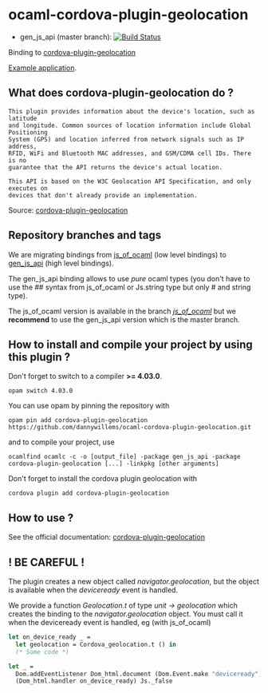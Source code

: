 # ocaml-cordova-plugin-geolocation

* gen_js_api (master branch): [![Build Status](https://travis-ci.org/dannywillems/ocaml-cordova-plugin-geolocation.svg?branch=master)](https://travis-ci.org/dannywillems/ocaml-cordova-plugin-geolocation)

Binding to
[cordova-plugin-geolocation](https://github.com/apache/cordova-plugin-geolocation)

[Example
application](https://github.com/dannywillems/ocaml-cordova-plugin-geolocation-example).

## What does cordova-plugin-geolocation do ?

```
This plugin provides information about the device's location, such as latitude
and longitude. Common sources of location information include Global Positioning
System (GPS) and location inferred from network signals such as IP address,
RFID, WiFi and Bluetooth MAC addresses, and GSM/CDMA cell IDs. There is no
guarantee that the API returns the device's actual location.

This API is based on the W3C Geolocation API Specification, and only executes on
devices that don't already provide an implementation.
```

Source: [cordova-plugin-geolocation](https://github.com/apache/cordova-plugin-geolocation)

## Repository branches and tags

We are migrating bindings from
[js_of_ocaml](https://github.com/ocsigen/js_of_ocaml) (low level bindings) to
[gen_js_api](https://github.com/lexifi/gen_js_api) (high level bindings).

The gen_js_api binding allows to use *pure* ocaml types (you don't have to use
the ## syntax from js_of_ocaml or Js.string type but only # and string type).

The js_of_ocaml version is available in the branch
[*js_of_ocaml*](https://github.com/dannywillems/ocaml-cordova-plugin-geolocation/tree/js_of_ocaml)
but we **recommend** to use the gen_js_api version which is the master branch.

## How to install and compile your project by using this plugin ?

Don't forget to switch to a compiler **>= 4.03.0**.
```Shell
opam switch 4.03.0
```

You can use opam by pinning the repository with
```Shell
opam pin add cordova-plugin-geolocation https://github.com/dannywillems/ocaml-cordova-plugin-geolocation.git
```

and to compile your project, use
```Shell
ocamlfind ocamlc -c -o [output_file] -package gen_js_api -package cordova-plugin-geolocation [...] -linkpkg [other arguments]
```

Don't forget to install the cordova plugin geolocation with
```Shell
cordova plugin add cordova-plugin-geolocation
```

## How to use ?

See the official documentation:
[cordova-plugin-geolocation](https://github.com/apache/cordova-plugin-geolocation)

## ! BE CAREFUL !

The plugin creates a new object called *navigator.geolocation*, but the object is
available when the *deviceready* event is handled.

We provide a function *Geolocation.t* of type *unit -> geolocation* which creates the
binding to the *navigator.geolocation* object. You must call it when the deviceready
event is handled, eg (with js_of_ocaml)

```OCaml
let on_device_ready _ =
  let geolocation = Cordova_geolocation.t () in
  (* Some code *)

let _ =
  Dom.addEventListener Dom_html.document (Dom.Event.make "deviceready")
  (Dom_html.handler on_device_ready) Js._false
```
